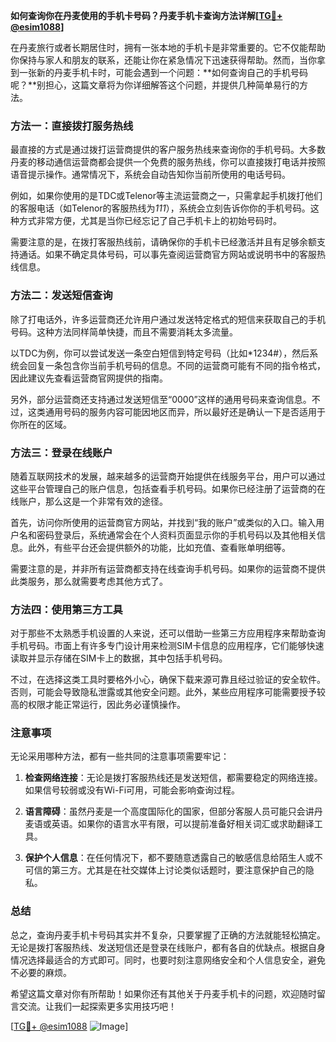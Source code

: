 **如何查询你在丹麦使用的手机卡号码？丹麦手机卡查询方法详解[[TG💪+ @esim1088](https://t.me/s/esim1088)]**

在丹麦旅行或者长期居住时，拥有一张本地的手机卡是非常重要的。它不仅能帮助你保持与家人和朋友的联系，还能让你在紧急情况下迅速获得帮助。然而，当你拿到一张新的丹麦手机卡时，可能会遇到一个问题：**如何查询自己的手机号码呢？**别担心，这篇文章将为你详细解答这个问题，并提供几种简单易行的方法。

### 方法一：直接拨打服务热线

最直接的方式是通过拨打运营商提供的客户服务热线来查询你的手机号码。大多数丹麦的移动通信运营商都会提供一个免费的服务热线，你可以直接拨打电话并按照语音提示操作。通常情况下，系统会自动告知你当前所使用的电话号码。

例如，如果你使用的是TDC或Telenor等主流运营商之一，只需拿起手机拨打他们的客服电话（如Telenor的客服热线为*111*），系统会立刻告诉你你的手机号码。这种方式非常方便，尤其是当你已经忘记了自己手机卡上的初始号码时。

需要注意的是，在拨打客服热线前，请确保你的手机卡已经激活并且有足够余额支持通话。如果不确定具体号码，可以事先查阅运营商官方网站或说明书中的客服热线信息。

### 方法二：发送短信查询

除了打电话外，许多运营商还允许用户通过发送特定格式的短信来获取自己的手机号码。这种方法同样简单快捷，而且不需要消耗太多流量。

以TDC为例，你可以尝试发送一条空白短信到特定号码（比如*1234#），然后系统会回复一条包含你当前手机号码的信息。不同的运营商可能有不同的指令格式，因此建议先查看运营商官网提供的指南。

另外，部分运营商还支持通过发送短信至“0000”这样的通用号码来查询信息。不过，这类通用号码的服务内容可能因地区而异，所以最好还是确认一下是否适用于你所在的区域。

### 方法三：登录在线账户

随着互联网技术的发展，越来越多的运营商开始提供在线服务平台，用户可以通过这些平台管理自己的账户信息，包括查看手机号码。如果你已经注册了运营商的在线账户，那么这是一个非常有效的途径。

首先，访问你所使用的运营商官方网站，并找到“我的账户”或类似的入口。输入用户名和密码登录后，系统通常会在个人资料页面显示你的手机号码以及其他相关信息。此外，有些平台还会提供额外的功能，比如充值、查看账单明细等。

需要注意的是，并非所有运营商都支持在线查询手机号码。如果你的运营商不提供此类服务，那么就需要考虑其他方式了。

### 方法四：使用第三方工具

对于那些不太熟悉手机设置的人来说，还可以借助一些第三方应用程序来帮助查询手机号码。市面上有许多专门设计用来检测SIM卡信息的应用程序，它们能够快速读取并显示存储在SIM卡上的数据，其中包括手机号码。

不过，在选择这类工具时要格外小心，确保下载来源可靠且经过验证的安全软件。否则，可能会导致隐私泄露或其他安全问题。此外，某些应用程序可能需要授予较高的权限才能正常运行，因此务必谨慎操作。

### 注意事项

无论采用哪种方法，都有一些共同的注意事项需要牢记：

1. **检查网络连接**：无论是拨打客服热线还是发送短信，都需要稳定的网络连接。如果信号较弱或没有Wi-Fi可用，可能会影响查询过程。
   
2. **语言障碍**：虽然丹麦是一个高度国际化的国家，但部分客服人员可能只会讲丹麦语或英语。如果你的语言水平有限，可以提前准备好相关词汇或求助翻译工具。

3. **保护个人信息**：在任何情况下，都不要随意透露自己的敏感信息给陌生人或不可信的第三方。尤其是在社交媒体上讨论类似话题时，要注意保护自己的隐私。

### 总结

总之，查询丹麦手机卡号码其实并不复杂，只要掌握了正确的方法就能轻松搞定。无论是拨打客服热线、发送短信还是登录在线账户，都有各自的优缺点。根据自身情况选择最适合的方式即可。同时，也要时刻注意网络安全和个人信息安全，避免不必要的麻烦。

希望这篇文章对你有所帮助！如果你还有其他关于丹麦手机卡的问题，欢迎随时留言交流。让我们一起探索更多实用技巧吧！

[[TG💪+ @esim1088](https://t.me/s/esim1088) ![Image](https://i.postimg.cc/4NQfJmqS/Snipaste-2025-05-13-00-14-12.png)]